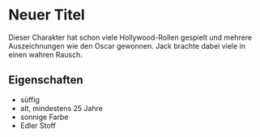 # Neuer Titel

Dieser Charakter hat schon viele Hollywood-Rollen gespielt und mehrere Auszeichnungen wie den Oscar gewonnen.
Jack brachte dabei viele in einen wahren Rausch.

## Eigenschaften
- süffig
- alt, mindestens 25 Jahre
- sonnige Farbe
- Edler Stoff

